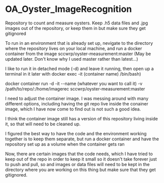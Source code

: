 # OA_Oyster_ImageRecognition
Repository to count and measure oysters.
Keep .h5 data files and .jpg images out of the repository, or keep them in but make sure they get gitignored

To run in an environment that is already set up, nevigate to the directory where the repository lives on your local machine, and run a docker container from the image sccwrp/oyster-measurement:master (May be updated later. Don't know why I used master rather than latest...)

I like to run it in detached mode (-d) and leave it running, then open up a terminal in it later with docker exec -it (container name) /bin/bash)

docker container run -d -it --name (whatever you want to call it) -v /path/to/repo/:/home/imagerec sccwrp/oyster-measurement:master

I need to adjust the container image. I was messing around with many different options, including having the git repo live inside the conainer image, which I have now come to find out is not such a good idea.

I think the container image still has a version of this repository living inside it, so that will need to be cleaned up.

I figured the best way to have the code and the environment working together is to keep them separate, but run a docker container and have the repository set up as a volume when the container gets ran

Now, there are certain images that the code needs, which I have tried to keep out of the repo in order to keep it small so it doesn't take forever just to push and pull, so and images or data files will need to be kept in the directory where you are working on this thing but make sure that they get gitignored. 







